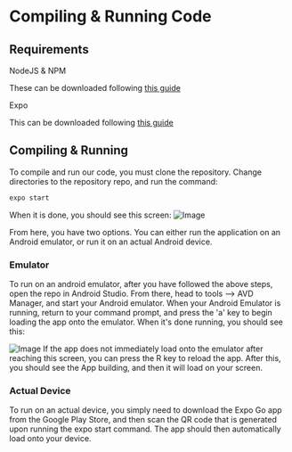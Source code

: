 # Compiling & Running Code

## Requirements
NodeJS & NPM 

These can be downloaded following [this guide](https://www.guru99.com/download-install-node-js.html)

Expo

This can be downloaded following [this guide](https://docs.expo.dev/get-started/installation/)
## Compiling & Running

To compile and run our code, you must clone the repository. Change directories to the repository repo, and run the command:

```bash
expo start
```

When it is done, you should see this screen: 
![Image](https://i.gyazo.com/a4db281020fd3a3f71e7fb94d9784221.png)

From here, you have two options. You can either run the application on an Android emulator, or run it on an actual Android device.

### Emulator
To run on an android emulator, after you have followed the above steps, open the repo in Android Studio. From there, head to tools --> AVD Manager, and start your Android emulator. When your Android Emulator is running, return to your command prompt, and press the 'a' key to begin loading the app onto the emulator. When it's done running, you should see this: 

![Image](https://i.gyazo.com/3ef7cb3453db20b135d64fd35c02629d.png)
If the app does not immediately load onto the emulator after reaching this screen, you can press the R key to reload the app. After this, you should see the App building, and then it will load on your screen.

### Actual Device
To run on an actual device, you simply need to download the Expo Go app from the Google Play Store, and then scan the QR code that is generated upon running the expo start command. The app should then automatically load onto your device.
